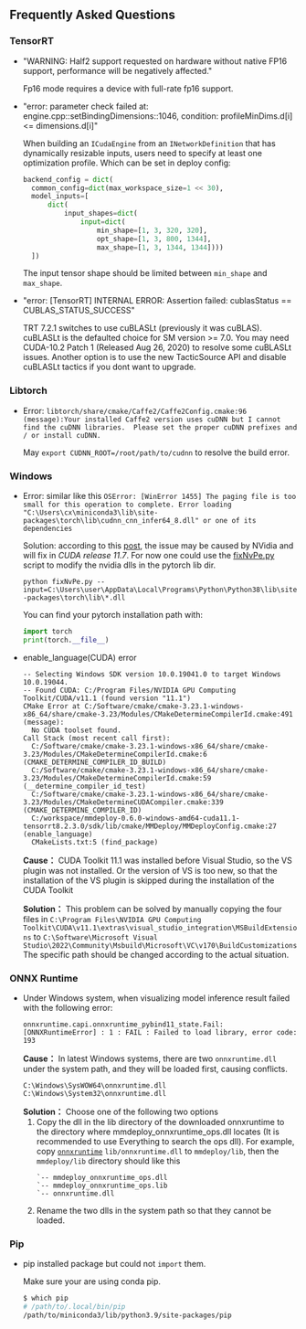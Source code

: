 ## Frequently Asked Questions

### TensorRT

- "WARNING: Half2 support requested on hardware without native FP16 support, performance will be negatively affected."

  Fp16 mode requires a device with full-rate fp16 support.

- "error: parameter check failed at: engine.cpp::setBindingDimensions::1046, condition: profileMinDims.d\[i\] \<= dimensions.d\[i\]"

  When building an `ICudaEngine` from an `INetworkDefinition` that has dynamically resizable inputs, users need to specify at least one optimization profile. Which can be set in deploy config:

  ```python
  backend_config = dict(
    common_config=dict(max_workspace_size=1 << 30),
    model_inputs=[
        dict(
            input_shapes=dict(
                input=dict(
                    min_shape=[1, 3, 320, 320],
                    opt_shape=[1, 3, 800, 1344],
                    max_shape=[1, 3, 1344, 1344])))
    ])
  ```

  The input tensor shape should be limited between `min_shape` and `max_shape`.

- "error: \[TensorRT\] INTERNAL ERROR: Assertion failed: cublasStatus == CUBLAS_STATUS_SUCCESS"

  TRT 7.2.1 switches to use cuBLASLt (previously it was cuBLAS). cuBLASLt is the defaulted choice for SM version >= 7.0. You may need CUDA-10.2 Patch 1 (Released Aug 26, 2020) to resolve some cuBLASLt issues. Another option is to use the new TacticSource API and disable cuBLASLt tactics if you dont want to upgrade.

### Libtorch

- Error: `libtorch/share/cmake/Caffe2/Caffe2Config.cmake:96 (message):Your installed Caffe2 version uses cuDNN but I cannot find the cuDNN libraries.  Please set the proper cuDNN prefixes and / or install cuDNN.`

  May `export CUDNN_ROOT=/root/path/to/cudnn` to resolve the build error.

### Windows

- Error: similar like this `OSError: [WinError 1455] The paging file is too small for this operation to complete. Error loading "C:\Users\cx\miniconda3\lib\site-packages\torch\lib\cudnn_cnn_infer64_8.dll" or one of its dependencies`

  Solution: according to this [post](https://stackoverflow.com/questions/64837376/how-to-efficiently-run-multiple-pytorch-processes-models-at-once-traceback), the issue may be caused by NVidia and will fix in *CUDA release 11.7*. For now one could use the [fixNvPe.py](https://gist.github.com/cobryan05/7d1fe28dd370e110a372c4d268dcb2e5) script to modify the nvidia dlls in the pytorch lib dir.

  `python fixNvPe.py --input=C:\Users\user\AppData\Local\Programs\Python\Python38\lib\site-packages\torch\lib\*.dll`

  You can find your pytorch installation path with:

  ```python
  import torch
  print(torch.__file__)
  ```

- enable_language(CUDA) error

  ```
  -- Selecting Windows SDK version 10.0.19041.0 to target Windows 10.0.19044.
  -- Found CUDA: C:/Program Files/NVIDIA GPU Computing Toolkit/CUDA/v11.1 (found version "11.1")
  CMake Error at C:/Software/cmake/cmake-3.23.1-windows-x86_64/share/cmake-3.23/Modules/CMakeDetermineCompilerId.cmake:491 (message):
    No CUDA toolset found.
  Call Stack (most recent call first):
    C:/Software/cmake/cmake-3.23.1-windows-x86_64/share/cmake-3.23/Modules/CMakeDetermineCompilerId.cmake:6 (CMAKE_DETERMINE_COMPILER_ID_BUILD)
    C:/Software/cmake/cmake-3.23.1-windows-x86_64/share/cmake-3.23/Modules/CMakeDetermineCompilerId.cmake:59 (__determine_compiler_id_test)
    C:/Software/cmake/cmake-3.23.1-windows-x86_64/share/cmake-3.23/Modules/CMakeDetermineCUDACompiler.cmake:339 (CMAKE_DETERMINE_COMPILER_ID)
    C:/workspace/mmdeploy-0.6.0-windows-amd64-cuda11.1-tensorrt8.2.3.0/sdk/lib/cmake/MMDeploy/MMDeployConfig.cmake:27 (enable_language)
    CMakeLists.txt:5 (find_package)
  ```

  **Cause：** CUDA Toolkit 11.1 was installed before Visual Studio, so the VS plugin was not installed. Or the version of VS is too new, so that the installation of the VS plugin is skipped during the installation of the CUDA Toolkit

  **Solution：** This problem can be solved by manually copying the four files in `C:\Program Files\NVIDIA GPU Computing Toolkit\CUDA\v11.1\extras\visual_studio_integration\MSBuildExtensions` to `C:\Software\Microsoft Visual Studio\2022\Community\Msbuild\Microsoft\VC\v170\BuildCustomizations` The specific path should be changed according to the actual situation.

### ONNX Runtime

- Under Windows system, when visualizing model inference result failed with the following error:
  ```
  onnxruntime.capi.onnxruntime_pybind11_state.Fail: [ONNXRuntimeError] : 1 : FAIL : Failed to load library, error code: 193
  ```
  **Cause：** In latest Windows systems, there are two `onnxruntime.dll` under the system path, and they will be loaded first, causing conflicts.
  ```
  C:\Windows\SysWOW64\onnxruntime.dll
  C:\Windows\System32\onnxruntime.dll
  ```
  **Solution：** Choose one of the following two options
  1. Copy the dll in the lib directory of the downloaded onnxruntime to the directory where mmdeploy_onnxruntime_ops.dll locates (It is recommended to use Everything to search the ops dll). For example, copy [`onnxruntime`](https://github.com/microsoft/onnxruntime/releases/tag/v1.8.1) `lib/onnxruntime.dll` to `mmdeploy/lib`, then the `mmdeploy/lib` directory should like this
     ```
     `-- mmdeploy_onnxruntime_ops.dll
     `-- mmdeploy_onnxruntime_ops.lib
     `-- onnxruntime.dll
     ```
  2. Rename the two dlls in the system path so that they cannot be loaded.

### Pip

- pip installed package but could not `import` them.

  Make sure your are using conda pip.

  ```bash
  $ which pip
  # /path/to/.local/bin/pip
  /path/to/miniconda3/lib/python3.9/site-packages/pip
  ```
